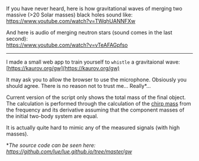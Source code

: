 If you have never heard, here is how gravitational waves of merging two massive (>20 Solar masses) black holes sound like:<br>
https://www.youtube.com/watch?v=TWqhUANNFXw

And here is audio of merging neutron stars (sound comes in the last second):<br>
https://www.youtube.com/watch?v=vTeAFAGpfso

___

I made a small web app to train yourself to `whistle` a gravitaional wave:
[https://kaurov.org/gw](https://kaurov.org/gw)

It may ask you to allow the browser to use the microphone. Obsiously you should agree. There is no reason not to trust me... Really*...

Current version of the script only shows the total mass of the final object. The calculation is performed through the calculation of the [chirp mass](https://en.wikipedia.org/wiki/Chirp_mass) from the frequency and its derivative assuming that the component masses of the initial two-body system are equal.

It is actually quite hard to mimic any of the measured signals (with high masses).

*_The source code can be seen here: https://github.com/lue/lue.github.io/tree/master/gw_
